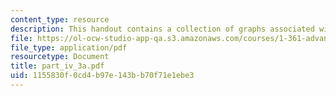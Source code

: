 ```yaml
---
content_type: resource
description: This handout contains a collection of graphs associated with the lecture.
file: https://ol-ocw-studio-app-qa.s3.amazonaws.com/courses/1-361-advanced-soil-mechanics-fall-2004/1155830f0cd4b97e143bb70f71e1ebe3_part_iv_3a.pdf
file_type: application/pdf
resourcetype: Document
title: part_iv_3a.pdf
uid: 1155830f-0cd4-b97e-143b-b70f71e1ebe3
---
```

